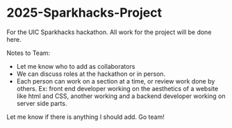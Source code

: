 # 2025-Sparkhacks-Project
For the UIC Sparkhacks hackathon. All work for the project will be done here.

Notes to Team:
- Let me know who to add as collaborators
- We can discuss roles at the hackathon or in person.
- Each person can work on a section at a time, or review work done by others.
  Ex: front end developer working on the aesthetics of a website like html and CSS, another working and a backend developer working on server side parts.

Let me know if there is anything I should add. Go team!

